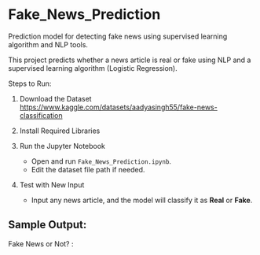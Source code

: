 # Fake_News_Prediction
Prediction model for detecting fake news using supervised learning algorithm and NLP tools.

This project predicts whether a news article is real or fake using NLP and a supervised learning algorithm (Logistic Regression).

Steps to Run:

1. Download the Dataset
   https://www.kaggle.com/datasets/aadyasingh55/fake-news-classification

2. Install Required Libraries  
   
3. Run the Jupyter Notebook  
   - Open and run `Fake_News_Prediction.ipynb`.  
   - Edit the dataset file path if needed.

4. Test with New Input 
   - Input any news article, and the model will classify it as **Real** or **Fake**.

## Sample Output: 
Fake News or Not? : 
